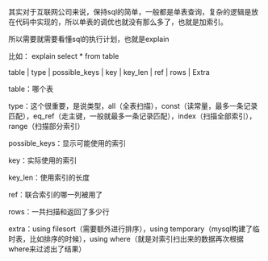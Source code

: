 其实对于互联网公司来说，保持sql的简单，一般都是单表查询，复杂的逻辑是放在代码中实现的，所以单表的调优也就没有那么多了，也就是加索引。

所以需要就需要看懂sql的执行计划，也就是explain

比如：
explain select * from table

table | type | possible_keys | key | key_len | ref | rows | Extra

 

table：哪个表

type：这个很重要，是说类型，all（全表扫描），const（读常量，最多一条记录匹配），eq_ref（走主键，一般就最多一条记录匹配），index（扫描全部索引），range（扫描部分索引）

possible_keys：显示可能使用的索引

key：实际使用的索引

key_len：使用索引的长度

ref：联合索引的哪一列被用了

rows：一共扫描和返回了多少行

extra：using filesort（需要额外进行排序），using temporary（mysql构建了临时表，比如排序的时候），using where（就是对索引扫出来的数据再次根据where来过滤出了结果）